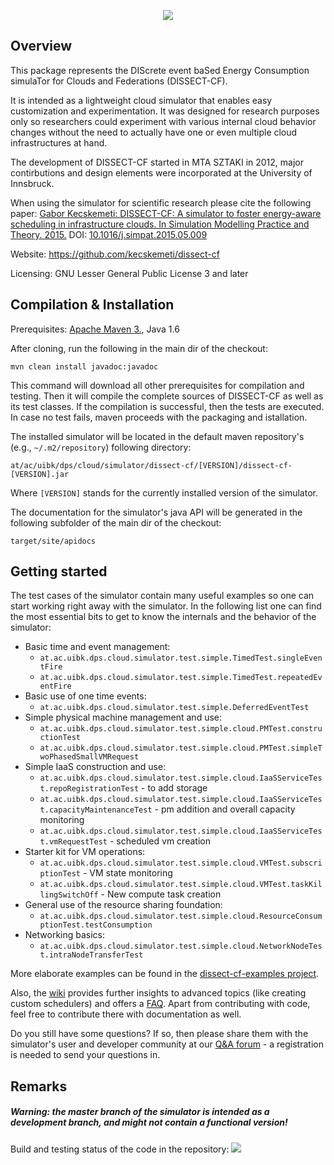 <p align="center">
<img src="http://users.iit.uni-miskolc.hu/~kecskemeti/DISSECT-CF/logo.jpg"/>
</p>

## Overview

This package represents the DIScrete event baSed Energy Consumption simulaTor
for Clouds and Federations (DISSECT-CF).

It is intended as a lightweight cloud simulator that enables easy customization
and experimentation. It was designed for research purposes only so researchers
could experiment with various internal cloud behavior changes without the need
to actually have one or even multiple cloud infrastructures at hand.

The development of DISSECT-CF started in MTA SZTAKI in 2012, major contirbutions
and design elements were incorporated at the University of Innsbruck. 

When using the simulator for scientific research please cite the following paper:
[Gabor Kecskemeti: DISSECT-CF: A simulator to foster energy-aware scheduling in infrastructure clouds. In Simulation Modelling Practice and Theory. 2015.](https://www.researchgate.net/publication/277297657_DISSECT-CF_a_simulator_to_foster_energy-aware_scheduling_in_infrastructure_clouds) DOI: [10.1016/j.simpat.2015.05.009](http://dx.doi.org/10.1016/j.simpat.2015.05.009)

Website:
https://github.com/kecskemeti/dissect-cf

Licensing:
GNU Lesser General Public License 3 and later

## Compilation & Installation

Prerequisites: [Apache Maven 3.](http://maven.apache.org/), Java 1.6

After cloning, run the following in the main dir of the checkout:

`mvn clean install javadoc:javadoc`

This command will download all other prerequisites for compilation and testing. Then it will compile the complete sources of DISSECT-CF as well as its test classes. If the compilation is successful, then the tests are executed. In case no test fails, maven proceeds with the packaging and istallation.

The installed simulator will be located in the default maven repository's (e.g., `~/.m2/repository`) following directory: 

`at/ac/uibk/dps/cloud/simulator/dissect-cf/[VERSION]/dissect-cf-[VERSION].jar`

Where `[VERSION]` stands for the currently installed version of the simulator.

The documentation for the simulator's java API will be generated in the following subfolder of the main dir of the checkout:

`target/site/apidocs`

## Getting started

The test cases of the simulator contain many useful examples so one can start working right away with the simulator. In the following list one can find the most essential bits to get to know the internals and the behavior of the simulator:
* Basic time and event management:
  * `at.ac.uibk.dps.cloud.simulator.test.simple.TimedTest.singleEventFire`
  * `at.ac.uibk.dps.cloud.simulator.test.simple.TimedTest.repeatedEventFire`
* Basic use of one time events:
  * `at.ac.uibk.dps.cloud.simulator.test.simple.DeferredEventTest`
* Simple physical machine management and use:
  * `at.ac.uibk.dps.cloud.simulator.test.simple.cloud.PMTest.constructionTest`
  * `at.ac.uibk.dps.cloud.simulator.test.simple.cloud.PMTest.simpleTwoPhasedSmallVMRequest`
* Simple IaaS construction and use:
  * `at.ac.uibk.dps.cloud.simulator.test.simple.cloud.IaaSServiceTest.repoRegistrationTest` - to add storage
  * `at.ac.uibk.dps.cloud.simulator.test.simple.cloud.IaaSServiceTest.capacityMaintenanceTest` - pm addition and overall capacity monitoring
  * `at.ac.uibk.dps.cloud.simulator.test.simple.cloud.IaaSServiceTest.vmRequestTest` - scheduled vm creation
* Starter kit for VM operations:
  *  `at.ac.uibk.dps.cloud.simulator.test.simple.cloud.VMTest.subscriptionTest` - VM state monitoring
  *  `at.ac.uibk.dps.cloud.simulator.test.simple.cloud.VMTest.taskKillingSwitchOff` - New compute task creation
* General use of the resource sharing foundation:
  *  `at.ac.uibk.dps.cloud.simulator.test.simple.cloud.ResourceConsumptionTest.testConsumption`
* Networking basics:
  *  `at.ac.uibk.dps.cloud.simulator.test.simple.cloud.NetworkNodeTest.intraNodeTransferTest`
 
More elaborate examples can be found in the [dissect-cf-examples project](https://github.com/kecskemeti/dissect-cf-examples).

Also, the [wiki](https://github.com/kecskemeti/dissect-cf/wiki) provides further insights to advanced topics (like creating custom schedulers) and offers a [FAQ](https://github.com/kecskemeti/dissect-cf/wiki/Frequently-Asked-Questions). Apart from contributing with code, feel free to contribute there with documentation as well.

Do you still have some questions? If so, then please share them with the simulator's user and developer community at our [Q&A forum](https://groups.google.com/forum/#!forum/dissect-cf-discuss) - a registration is needed to send your questions in.

## Remarks

##### Warning: the master branch of the simulator is intended as a development branch, and might not contain a functional version!

<p align="left">
Build and testing status of the code in the repository:
<img src="https://travis-ci.org/kecskemeti/dissect-cf.svg?branch=master"/>
</p>
